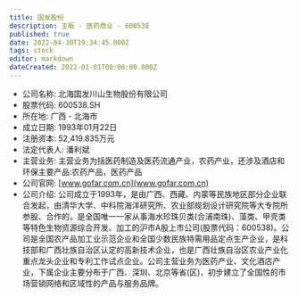```yaml
---
title: 国发股份
description: 主板 - 医药商业 - 600538
published: true
date: 2022-04-30T19:34:45.000Z
tags: stock
editor: markdown
dateCreated: 2022-01-01T00:00:00.000Z
---
```


- 公司名称: 北海国发川山生物股份有限公司
- 股票代码: 600538.SH
- 所在地: 广西 - 北海市
- 成立日期: 1993年01月22日
- 注册资本: 52,419.835万元
- 法定代表人: 潘利斌
- 主营业务: 主营业务为括医药制造及医药流通产业，农药产业，还涉及酒店和环保主要产品:农药产品，医药产品
- 公司官网: [www.gofar.com.cn](www.gofar.com.cn)
- 公司介绍: 公司成立于1993年，是由广西、西藏、内蒙等民族地区部分企业联合发起，由清华大学、中科院海洋研究所、农业部规划设计研究院等大专院所参股、合作的，是全国唯一一家从事海水珍珠贝类(合浦南珠)、藻类、甲壳类等特色生物资源综合开发、加工的沪市A股上市公司(股票代码：600538)。公司是全国农产品加工业示范企业和全国少数民族特需用品定点生产企业，是科技部和广西壮族自治区认定的高新技术企业，也是广西壮族自治区农业产业化重点龙头企业和专利工作试点企业。公司主营业务为医药产业、文化酒店产业，下属企业主要分布于广西、深圳、北京等省(区)，初步建立了全国性的市场营销网络和区域性的产品与服务品牌。


